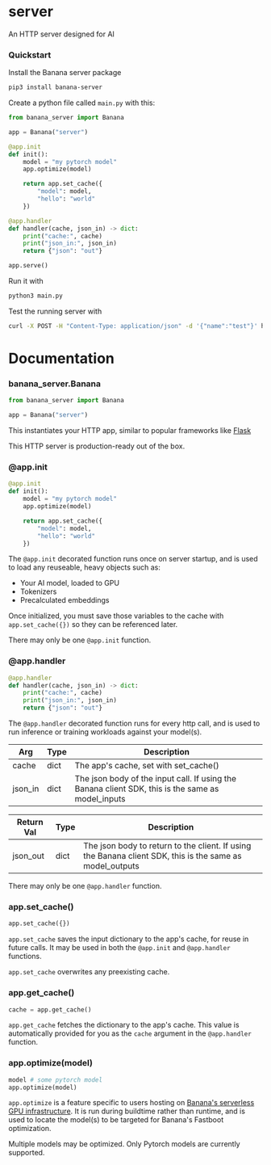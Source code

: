 # server

An HTTP server designed for AI

### Quickstart

Install the Banana server package

```bash
pip3 install banana-server
```

Create a python file called `main.py` with this:

```python
from banana_server import Banana

app = Banana("server")

@app.init
def init():
    model = "my pytorch model"
    app.optimize(model)

    return app.set_cache({
        "model": model,
        "hello": "world"
    })

@app.handler
def handler(cache, json_in) -> dict:
    print("cache:", cache)
    print("json_in:", json_in)
    return {"json": "out"}

app.serve()
```

Run it with

```bash
python3 main.py
```

Test the running server with

```bash
curl -X POST -H "Content-Type: application/json" -d '{"name":"test"}' http://localhost:8000
```

# Documentation

### banana_server.Banana

```python
from banana_server import Banana

app = Banana("server")
```

This instantiates your HTTP app, similar to popular frameworks like [Flask](https://flask.palletsprojects.com/en/2.2.x/_)

This HTTP server is production-ready out of the box.

### @app.init

```python
@app.init
def init():
    model = "my pytorch model"
    app.optimize(model)

    return app.set_cache({
        "model": model,
        "hello": "world"
    })
```

The `@app.init` decorated function runs once on server startup, and is used to load any reuseable, heavy objects such as:

- Your AI model, loaded to GPU
- Tokenizers
- Precalculated embeddings

Once initialized, you must save those variables to the cache with `app.set_cache({})` so they can be referenced later.

There may only be one `@app.init` function.

### @app.handler

```python
@app.handler
def handler(cache, json_in) -> dict:
    print("cache:", cache)
    print("json_in:", json_in)
    return {"json": "out"}
```

The `@app.handler` decorated function runs for every http call, and is used to run inference or training workloads against your model(s).

| Arg     | Type | Description                                                                                       |
| ------- | ---- | ------------------------------------------------------------------------------------------------- |
| cache   | dict | The app's cache, set with set_cache()                                                             |
| json_in | dict | The json body of the input call. If using the Banana client SDK, this is the same as model_inputs |

| Return Val | Type | Description                                                                                              |
| ---------- | ---- | -------------------------------------------------------------------------------------------------------- |
| json_out   | dict | The json body to return to the client. If using the Banana client SDK, this is the same as model_outputs |

There may only be one `@app.handler` function.

### app.set_cache()

```python
app.set_cache({})
```

`app.set_cache` saves the input dictionary to the app's cache, for reuse in future calls. It may be used in both the `@app.init` and `@app.handler` functions.

`app.set_cache` overwrites any preexisting cache.

### app.get_cache()

```python
cache = app.get_cache()
```

`app.get_cache` fetches the dictionary to the app's cache. This value is automatically provided for you as the `cache` argument in the `@app.handler` function.

### app.optimize(model)

```python
model # some pytorch model
app.optimize(model)
```

`app.optimize` is a feature specific to users hosting on [Banana's serverless GPU infrastructure](https://banana.dev). It is run during buildtime rather than runtime, and is used to locate the model(s) to be targeted for Banana's Fastboot optimization.

Multiple models may be optimized. Only Pytorch models are currently supported.
